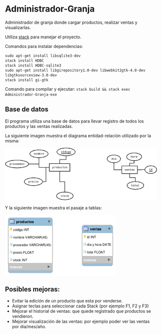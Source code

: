 # Administrador-Granja
Administrador de granja donde cargar productos, realizar ventas y visualizarlas.

Utiliza [stack](https://docs.haskellstack.org/en/stable/install_and_upgrade/) para manejar el proyecto.

Comandos para instalar dependencias:
```sudo apt-get install sqlite3
sudo apt-get install libsqlite3-dev
stack install HDBC
stack install HDBC-sqlite3
sudo apt-get install libgirepository1.0-dev libwebkit2gtk-4.0-dev libgtksourceview-3.0-dev
stack install gi-gtk
```

Comando para compilar y ejecutar:
`stack build && stack exec Administrador-Granja-exe`

## Base de datos
El programa utiliza una base de datos para llevar registro de todos los productos y las ventas realizadas.

La siguiente imagen muestra el diagrama entidad-relación utilizado por la misma:

![diagrama e/r](/assets/diagrama_entidad_relacion.png)

Y la siguiente imagen muestra el pasaje a tablas:

![tablas](/assets/tablas.png)

## Posibles mejoras:
* Evitar la edición de un producto que esta por venderse.
* Asignar teclas para seleccionar cada Stack (por ejemplo F1, F2 y F3)
* Mejorar el historial de ventas: que quede registrado que productos se vendieron.
* Mejorar visualización de las ventas: por ejemplo poder ver las ventas por día/mes/año.
